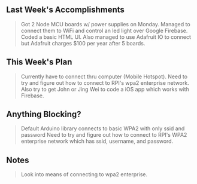 ## Last Week's Accomplishments

> Got 2 Node MCU boards w/ power supplies on Monday. Managed to connect them to WiFi
> and control an led light over Google Firebase. Coded a basic HTML UI. Also managed
> to use Adafruit IO to connect but Adafruit charges $100 per year after 5 boards.

## This Week's Plan

> Currently have to connect thru computer (Mobile Hotspot). Need to try and figure out
> how to connect to RPI's wpa2 enterprise network. Also try to get John or Jing Wei to 
> code a iOS app which works with Firebase.

## Anything Blocking?

> Default Arduino library connects to basic WPA2 with only ssid and password
> Need to try and figure out how to connect to RPI's WPA2 enterprise network
> which has ssid, username, and password.

## Notes

> Look into means of connecting to wpa2 enterprise.
